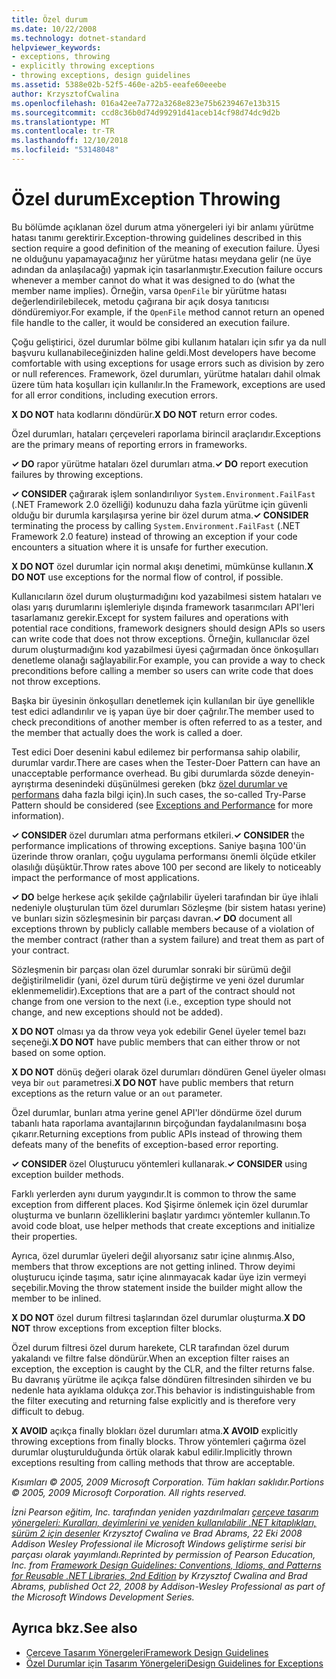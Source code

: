 ```yaml
---
title: Özel durum
ms.date: 10/22/2008
ms.technology: dotnet-standard
helpviewer_keywords:
- exceptions, throwing
- explicitly throwing exceptions
- throwing exceptions, design guidelines
ms.assetid: 5388e02b-52f5-460e-a2b5-eeafe60eeebe
author: KrzysztofCwalina
ms.openlocfilehash: 016a42ee7a772a3268e823e75b6239467e13b315
ms.sourcegitcommit: ccd8c36b0d74d99291d41aceb14cf98d74dc9d2b
ms.translationtype: MT
ms.contentlocale: tr-TR
ms.lasthandoff: 12/10/2018
ms.locfileid: "53148048"
---
```

# <a name="exception-throwing"></a><span data-ttu-id="42768-102">Özel durum</span><span class="sxs-lookup"><span data-stu-id="42768-102">Exception Throwing</span></span>
<span data-ttu-id="42768-103">Bu bölümde açıklanan özel durum atma yönergeleri iyi bir anlamı yürütme hatası tanımı gerektirir.</span><span class="sxs-lookup"><span data-stu-id="42768-103">Exception-throwing guidelines described in this section require a good definition of the meaning of execution failure.</span></span> <span data-ttu-id="42768-104">Üyesi ne olduğunu yapamayacağınız her yürütme hatası meydana gelir (ne üye adından da anlaşılacağı) yapmak için tasarlanmıştır.</span><span class="sxs-lookup"><span data-stu-id="42768-104">Execution failure occurs whenever a member cannot do what it was designed to do (what the member name implies).</span></span> <span data-ttu-id="42768-105">Örneğin, varsa `OpenFile` bir yürütme hatası değerlendirilebilecek, metodu çağırana bir açık dosya tanıtıcısı döndüremiyor.</span><span class="sxs-lookup"><span data-stu-id="42768-105">For example, if the `OpenFile` method cannot return an opened file handle to the caller, it would be considered an execution failure.</span></span>  
  
 <span data-ttu-id="42768-106">Çoğu geliştirici, özel durumlar bölme gibi kullanım hataları için sıfır ya da null başvuru kullanabileceğinizden haline geldi.</span><span class="sxs-lookup"><span data-stu-id="42768-106">Most developers have become comfortable with using exceptions for usage errors such as division by zero or null references.</span></span> <span data-ttu-id="42768-107">Framework, özel durumları, yürütme hataları dahil olmak üzere tüm hata koşulları için kullanılır.</span><span class="sxs-lookup"><span data-stu-id="42768-107">In the Framework, exceptions are used for all error conditions, including execution errors.</span></span>  
  
 <span data-ttu-id="42768-108">**X DO NOT** hata kodlarını döndürür.</span><span class="sxs-lookup"><span data-stu-id="42768-108">**X DO NOT** return error codes.</span></span>  
  
 <span data-ttu-id="42768-109">Özel durumları, hataları çerçeveleri raporlama birincil araçlarıdır.</span><span class="sxs-lookup"><span data-stu-id="42768-109">Exceptions are the primary means of reporting errors in frameworks.</span></span>  
  
 <span data-ttu-id="42768-110">**✓ DO** rapor yürütme hataları özel durumları atma.</span><span class="sxs-lookup"><span data-stu-id="42768-110">**✓ DO** report execution failures by throwing exceptions.</span></span>  
  
 <span data-ttu-id="42768-111">**✓ CONSIDER** çağırarak işlem sonlandırılıyor `System.Environment.FailFast` (.NET Framework 2.0 özelliği) kodunuzu daha fazla yürütme için güvenli olduğu bir durumla karşılaşırsa yerine bir özel durum atma.</span><span class="sxs-lookup"><span data-stu-id="42768-111">**✓ CONSIDER** terminating the process by calling `System.Environment.FailFast` (.NET Framework 2.0 feature) instead of throwing an exception if your code encounters a situation where it is unsafe for further execution.</span></span>  
  
 <span data-ttu-id="42768-112">**X DO NOT** özel durumlar için normal akışı denetimi, mümkünse kullanın.</span><span class="sxs-lookup"><span data-stu-id="42768-112">**X DO NOT** use exceptions for the normal flow of control, if possible.</span></span>  
  
 <span data-ttu-id="42768-113">Kullanıcıların özel durum oluşturmadığını kod yazabilmesi sistem hataları ve olası yarış durumlarını işlemleriyle dışında framework tasarımcıları API'leri tasarlamanız gerekir.</span><span class="sxs-lookup"><span data-stu-id="42768-113">Except for system failures and operations with potential race conditions, framework designers should design APIs so users can write code that does not throw exceptions.</span></span> <span data-ttu-id="42768-114">Örneğin, kullanıcılar özel durum oluşturmadığını kod yazabilmesi üyesi çağırmadan önce önkoşulları denetleme olanağı sağlayabilir.</span><span class="sxs-lookup"><span data-stu-id="42768-114">For example, you can provide a way to check preconditions before calling a member so users can write code that does not throw exceptions.</span></span>  
  
 <span data-ttu-id="42768-115">Başka bir üyesinin önkoşulları denetlemek için kullanılan bir üye genellikle test edici adlandırılır ve iş yapan üye bir doer çağrılır.</span><span class="sxs-lookup"><span data-stu-id="42768-115">The member used to check preconditions of another member is often referred to as a tester, and the member that actually does the work is called a doer.</span></span>  
  
 <span data-ttu-id="42768-116">Test edici Doer desenini kabul edilemez bir performansa sahip olabilir, durumlar vardır.</span><span class="sxs-lookup"><span data-stu-id="42768-116">There are cases when the Tester-Doer Pattern can have an unacceptable performance overhead.</span></span> <span data-ttu-id="42768-117">Bu gibi durumlarda sözde deneyin-ayrıştırma desenindeki düşünülmesi gereken (bkz [özel durumlar ve performans](../../../docs/standard/design-guidelines/exceptions-and-performance.md) daha fazla bilgi için).</span><span class="sxs-lookup"><span data-stu-id="42768-117">In such cases, the so-called Try-Parse Pattern should be considered (see [Exceptions and Performance](../../../docs/standard/design-guidelines/exceptions-and-performance.md) for more information).</span></span>  
  
 <span data-ttu-id="42768-118">**✓ CONSIDER** özel durumları atma performans etkileri.</span><span class="sxs-lookup"><span data-stu-id="42768-118">**✓ CONSIDER** the performance implications of throwing exceptions.</span></span> <span data-ttu-id="42768-119">Saniye başına 100'ün üzerinde throw oranları, çoğu uygulama performansı önemli ölçüde etkiler olasılığı düşüktür.</span><span class="sxs-lookup"><span data-stu-id="42768-119">Throw rates above 100 per second are likely to noticeably impact the performance of most applications.</span></span>  
  
 <span data-ttu-id="42768-120">**✓ DO** belge herkese açık şekilde çağrılabilir üyeleri tarafından bir üye ihlali nedeniyle oluşturulan tüm özel durumları Sözleşme (bir sistem hatası yerine) ve bunları sizin sözleşmesinin bir parçası davran.</span><span class="sxs-lookup"><span data-stu-id="42768-120">**✓ DO** document all exceptions thrown by publicly callable members because of a violation of the member contract (rather than a system failure) and treat them as part of your contract.</span></span>  
  
 <span data-ttu-id="42768-121">Sözleşmenin bir parçası olan özel durumlar sonraki bir sürümü değil değiştirilmelidir (yani, özel durum türü değiştirme ve yeni özel durumlar eklenmemelidir).</span><span class="sxs-lookup"><span data-stu-id="42768-121">Exceptions that are a part of the contract should not change from one version to the next (i.e., exception type should not change, and new exceptions should not be added).</span></span>  
  
 <span data-ttu-id="42768-122">**X DO NOT** olması ya da throw veya yok edebilir Genel üyeler temel bazı seçeneği.</span><span class="sxs-lookup"><span data-stu-id="42768-122">**X DO NOT** have public members that can either throw or not based on some option.</span></span>  
  
 <span data-ttu-id="42768-123">**X DO NOT** dönüş değeri olarak özel durumları döndüren Genel üyeler olması veya bir `out` parametresi.</span><span class="sxs-lookup"><span data-stu-id="42768-123">**X DO NOT** have public members that return exceptions as the return value or an `out` parameter.</span></span>  
  
 <span data-ttu-id="42768-124">Özel durumlar, bunları atma yerine genel API'ler döndürme özel durum tabanlı hata raporlama avantajlarının birçoğundan faydalanılmasını boşa çıkarır.</span><span class="sxs-lookup"><span data-stu-id="42768-124">Returning exceptions from public APIs instead of throwing them defeats many of the benefits of exception-based error reporting.</span></span>  
  
 <span data-ttu-id="42768-125">**✓ CONSIDER** özel Oluşturucu yöntemleri kullanarak.</span><span class="sxs-lookup"><span data-stu-id="42768-125">**✓ CONSIDER** using exception builder methods.</span></span>  
  
 <span data-ttu-id="42768-126">Farklı yerlerden aynı durum yaygındır.</span><span class="sxs-lookup"><span data-stu-id="42768-126">It is common to throw the same exception from different places.</span></span> <span data-ttu-id="42768-127">Kod Şişirme önlemek için özel durumlar oluşturma ve bunların özelliklerini başlatır yardımcı yöntemler kullanın.</span><span class="sxs-lookup"><span data-stu-id="42768-127">To avoid code bloat, use helper methods that create exceptions and initialize their properties.</span></span>  
  
 <span data-ttu-id="42768-128">Ayrıca, özel durumlar üyeleri değil alıyorsanız satır içine alınmış.</span><span class="sxs-lookup"><span data-stu-id="42768-128">Also, members that throw exceptions are not getting inlined.</span></span> <span data-ttu-id="42768-129">Throw deyimi oluşturucu içinde taşıma, satır içine alınmayacak kadar üye izin vermeyi seçebilir.</span><span class="sxs-lookup"><span data-stu-id="42768-129">Moving the throw statement inside the builder might allow the member to be inlined.</span></span>  
  
 <span data-ttu-id="42768-130">**X DO NOT** özel durum filtresi taşlarından özel durumlar oluşturma.</span><span class="sxs-lookup"><span data-stu-id="42768-130">**X DO NOT** throw exceptions from exception filter blocks.</span></span>  
  
 <span data-ttu-id="42768-131">Özel durum filtresi özel durum harekete, CLR tarafından özel durum yakalandı ve filtre false döndürür.</span><span class="sxs-lookup"><span data-stu-id="42768-131">When an exception filter raises an exception, the exception is caught by the CLR, and the filter returns false.</span></span> <span data-ttu-id="42768-132">Bu davranış yürütme ile açıkça false döndüren filtresinden sihirden ve bu nedenle hata ayıklama oldukça zor.</span><span class="sxs-lookup"><span data-stu-id="42768-132">This behavior is indistinguishable from the filter executing and returning false explicitly and is therefore very difficult to debug.</span></span>  
  
 <span data-ttu-id="42768-133">**X AVOID** açıkça finally blokları özel durumları atma.</span><span class="sxs-lookup"><span data-stu-id="42768-133">**X AVOID** explicitly throwing exceptions from finally blocks.</span></span> <span data-ttu-id="42768-134">Throw yöntemleri çağırma özel durumlar oluşturulduğunda örtük olarak kabul edilir.</span><span class="sxs-lookup"><span data-stu-id="42768-134">Implicitly thrown exceptions resulting from calling methods that throw are acceptable.</span></span>  
  
 <span data-ttu-id="42768-135">*Kısımları © 2005, 2009 Microsoft Corporation. Tüm hakları saklıdır.*</span><span class="sxs-lookup"><span data-stu-id="42768-135">*Portions © 2005, 2009 Microsoft Corporation. All rights reserved.*</span></span>  
  
 <span data-ttu-id="42768-136">*İzni Pearson eğitim, Inc. tarafından yeniden yazdırılmaları [çerçeve tasarım yönergeleri: Kuralları, deyimlerini ve yeniden kullanılabilir .NET kitaplıkları, sürüm 2 için desenler](https://www.informit.com/store/framework-design-guidelines-conventions-idioms-and-9780321545619) Krzysztof Cwalina ve Brad Abrams, 22 Eki 2008 Addison Wesley Professional ile Microsoft Windows geliştirme serisi bir parçası olarak yayımlandı.*</span><span class="sxs-lookup"><span data-stu-id="42768-136">*Reprinted by permission of Pearson Education, Inc. from [Framework Design Guidelines: Conventions, Idioms, and Patterns for Reusable .NET Libraries, 2nd Edition](https://www.informit.com/store/framework-design-guidelines-conventions-idioms-and-9780321545619) by Krzysztof Cwalina and Brad Abrams, published Oct 22, 2008 by Addison-Wesley Professional as part of the Microsoft Windows Development Series.*</span></span>  
  
## <a name="see-also"></a><span data-ttu-id="42768-137">Ayrıca bkz.</span><span class="sxs-lookup"><span data-stu-id="42768-137">See also</span></span>

- [<span data-ttu-id="42768-138">Çerçeve Tasarım Yönergeleri</span><span class="sxs-lookup"><span data-stu-id="42768-138">Framework Design Guidelines</span></span>](../../../docs/standard/design-guidelines/index.md)  
- [<span data-ttu-id="42768-139">Özel Durumlar için Tasarım Yönergeleri</span><span class="sxs-lookup"><span data-stu-id="42768-139">Design Guidelines for Exceptions</span></span>](../../../docs/standard/design-guidelines/exceptions.md)
